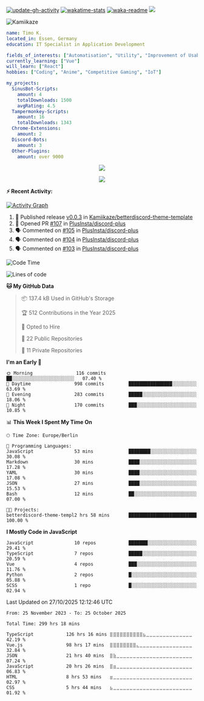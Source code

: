 <!-- Badges -->
[![update-gh-activity](https://github.com/Kamiikaze/Kamiikaze/actions/workflows/update-gh-activity.yml/badge.svg)](https://github.com/Kamiikaze/Kamiikaze/actions/workflows/update-gh-activity.yml)
[![wakatime-stats](https://github.com/Kamiikaze/Kamiikaze/actions/workflows/update-timestats.yml/badge.svg)](https://github.com/Kamiikaze/Kamiikaze/actions/workflows/update-timestats.yml)
[![waka-readme](https://github.com/Kamiikaze/Kamiikaze/actions/workflows/waka-simple.yml/badge.svg)](https://github.com/Kamiikaze/Kamiikaze/actions/workflows/waka-simple.yml)
![](https://komarev.com/ghpvc/?username=Kamiikaze&abbreviated=true&base=682&label=Views&style=flat-square)

<!-- About Me -->
![Kamiikaze](https://socialify.git.ci/Kamiikaze/Kamiikaze/image?font=Source+Code+Pro&name=1&pattern=Solid&theme=Dark)

```yaml
name: Timo K.
located_in: Essen, Germany
education: IT Specialist in Application Development

fields_of_interests: ["Automatisation", "Utility", "Improvement of Usability", "Localization"]
currently_learning: ["Vue"]
will_learn: ["React"]
hobbies: ["Coding", "Anime", "Competitive Gaming", "IoT"]

my_projects:
  SinusBot-Scripts:
    amount: 4
    totalDownloads: 1500
    avgRating: 4.5
  Tampermonkey-Scripts:
    amount: 16
    totalDownloads: 1343
  Chrome-Extensions:
    amount: 2
  Discord-Bots:
    amount: 3
  Other-Plugins:
    amount: over 9000
```

<!-- Archievments -->
<p align="center">
  <img alig src="https://github-profile-trophy.vercel.app/?username=Kamiikaze&theme=onedark&column=-1" />
</p>
<!-- Spotify Recently Played -->
<p align="center">
  <img src="https://spotify-recently-played-readme.vercel.app/api?user=timo1322&count=5">
</p>

**:zap: Recent Activity:**

[![Activity Graph](https://github-readme-activity-graph.vercel.app/graph?username=Kamiikaze&theme=github-dark-dimmed&custom_title=Kamiikaze%20Activity%20Graph&hide_border=true)](https://github.com/ashutosh00710/github-readme-activity-graph)

<!--START_SECTION:activity-->
1. 🚀 Published release [v0.0.3](https://github.com/Kamiikaze/betterdiscord-theme-template/releases/tag/v0.0.3) in [Kamiikaze/betterdiscord-theme-template](https://github.com/Kamiikaze/betterdiscord-theme-template)
2. 💪 Opened PR [#107](undefined) in [PlusInsta/discord-plus](https://github.com/PlusInsta/discord-plus)
3. 🗣 Commented on [#105](https://github.com/PlusInsta/discord-plus/issues/105#issuecomment-3371862772) in [PlusInsta/discord-plus](https://github.com/PlusInsta/discord-plus)
4. 🗣 Commented on [#104](https://github.com/PlusInsta/discord-plus/issues/104#issuecomment-3346540372) in [PlusInsta/discord-plus](https://github.com/PlusInsta/discord-plus)
5. 🗣 Commented on [#103](https://github.com/PlusInsta/discord-plus/issues/103#issuecomment-3345733964) in [PlusInsta/discord-plus](https://github.com/PlusInsta/discord-plus)
<!--END_SECTION:activity-->

<!--START_SECTION:waka-->
![Code Time](http://img.shields.io/badge/Code%20Time-299%20hrs%2018%20mins-blue)

![Lines of code](https://img.shields.io/badge/From%20Hello%20World%20I%27ve%20Written-1.9%20million%20lines%20of%20code-blue)

**🐱 My GitHub Data** 

> 📦 137.4 kB Used in GitHub's Storage 
 > 
> 🏆 512 Contributions in the Year 2025
 > 
> 💼 Opted to Hire
 > 
> 📜 22 Public Repositories 
 > 
> 🔑 11 Private Repositories 
 > 
**I'm an Early 🐤** 

```text
🌞 Morning                116 commits         ██░░░░░░░░░░░░░░░░░░░░░░░   07.40 % 
🌆 Daytime                998 commits         ████████████████░░░░░░░░░   63.69 % 
🌃 Evening                283 commits         █████░░░░░░░░░░░░░░░░░░░░   18.06 % 
🌙 Night                  170 commits         ███░░░░░░░░░░░░░░░░░░░░░░   10.85 % 
```


📊 **This Week I Spent My Time On** 

```text
🕑︎ Time Zone: Europe/Berlin

💬 Programming Languages: 
JavaScript               53 mins             ████████░░░░░░░░░░░░░░░░░   30.08 % 
Markdown                 30 mins             ████░░░░░░░░░░░░░░░░░░░░░   17.28 % 
YAML                     30 mins             ████░░░░░░░░░░░░░░░░░░░░░   17.08 % 
JSON                     27 mins             ████░░░░░░░░░░░░░░░░░░░░░   15.53 % 
Bash                     12 mins             ██░░░░░░░░░░░░░░░░░░░░░░░   07.00 % 

🐱‍💻 Projects: 
betterdiscord-theme-templ2 hrs 58 mins       █████████████████████████   100.00 % 
```

**I Mostly Code in JavaScript** 

```text
JavaScript               10 repos            ███████░░░░░░░░░░░░░░░░░░   29.41 % 
TypeScript               7 repos             █████░░░░░░░░░░░░░░░░░░░░   20.59 % 
Vue                      4 repos             ███░░░░░░░░░░░░░░░░░░░░░░   11.76 % 
Python                   2 repos             █░░░░░░░░░░░░░░░░░░░░░░░░   05.88 % 
SCSS                     1 repo              █░░░░░░░░░░░░░░░░░░░░░░░░   02.94 % 
```




 Last Updated on 27/10/2025 12:12:46 UTC
<!--END_SECTION:waka-->

<!--START_SECTION:waka-simple-->

```text
From: 25 November 2023 - To: 25 October 2025

Total Time: 299 hrs 18 mins

TypeScript            126 hrs 16 mins ⣿⣿⣿⣿⣿⣿⣿⣿⣿⣿⣦⣀⣀⣀⣀⣀⣀⣀⣀⣀⣀⣀⣀⣀⣀   42.19 %
Vue.js                98 hrs 17 mins  ⣿⣿⣿⣿⣿⣿⣿⣿⣄⣀⣀⣀⣀⣀⣀⣀⣀⣀⣀⣀⣀⣀⣀⣀⣀   32.84 %
JSON                  21 hrs 40 mins  ⣿⣷⣀⣀⣀⣀⣀⣀⣀⣀⣀⣀⣀⣀⣀⣀⣀⣀⣀⣀⣀⣀⣀⣀⣀   07.24 %
JavaScript            20 hrs 26 mins  ⣿⣶⣀⣀⣀⣀⣀⣀⣀⣀⣀⣀⣀⣀⣀⣀⣀⣀⣀⣀⣀⣀⣀⣀⣀   06.83 %
HTML                  8 hrs 53 mins   ⣶⣀⣀⣀⣀⣀⣀⣀⣀⣀⣀⣀⣀⣀⣀⣀⣀⣀⣀⣀⣀⣀⣀⣀⣀   02.97 %
CSS                   5 hrs 44 mins   ⣦⣀⣀⣀⣀⣀⣀⣀⣀⣀⣀⣀⣀⣀⣀⣀⣀⣀⣀⣀⣀⣀⣀⣀⣀   01.92 %
```

<!--END_SECTION:waka-simple-->
